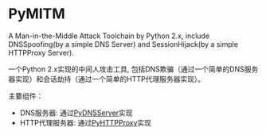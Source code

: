 PyMITM
======
A Man-in-the-Middle Attack Toolchain by Python 2.x, include DNSSpoofing(by a simple DNS Server) and SessionHijack(by a simple HTTPProxy Server).

一个Python 2.x实现的中间人攻击工具, 包括DNS欺骗（通过一个简单的DNS服务器实现）和会话劫持（通过一个简单的HTTP代理服务器实现）。

主要组件：

* DNS服务器: 通过[PyDNSServer](https://github.com/sintrb/PyMITM/blob/master/PyDNSServer.py)实现
* HTTP代理服务器: 通过[PyHTTPProxy](https://github.com/sintrb/PyMITM/blob/master/PyHTTPProxy.py)实现

